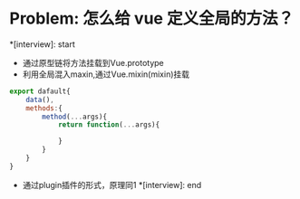# Problem: 怎么给 vue 定义全局的方法？

*[interview]: start
* 通过原型链将方法挂载到Vue.prototype
* 利用全局混入maxin,通过Vue.mixin(mixin)挂载
```js
export dafault{
    data(),
    methods:{
        method(...args){
            return function(...args){

            }
        }
    }
}
```
* 通过plugin插件的形式，原理同1 
*[interview]: end
